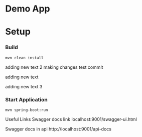 # Demo App


# Setup
### Build 

`mvn clean install`

adding new text 2
making changes test commit

adding new text
 
adding new text 3
### Start Application

`mvn spring-boot:run`

Useful Links
Swagger docs link
localhost:9001/swagger-ui.html

Swagger docs in api
http://localhost:9001/api-docs
